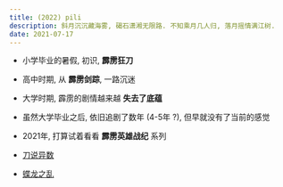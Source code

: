 ```yaml
---
title: (2022) pili
description: 斜月沉沉藏海雾, 碣石潇湘无限路. 不知乘月几人归, 落月摇情满江树.
date: 2021-07-17
---
```


* 小学毕业的暑假, 初识, **霹雳狂刀**
* 高中时期, 从 **霹雳剑踪**, 一路沉迷
* 大学时期, 霹雳的剧情越来越 **失去了底蕴**
* 虽然大学毕业之后, 依旧追剧了数年 (4-5年 ?), 但早就没有了当前的感觉
* 2021年, 打算试着看看 **霹雳英雄战纪** 系列

* [刀说异数](https://movie.douban.com/subject/30400658/)
* [蝶龙之乱](https://movie.douban.com/subject/35140606/)
